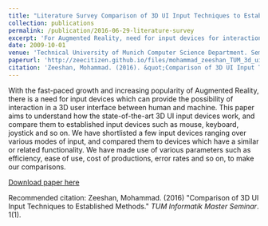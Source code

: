 ```yaml
---
title: "Literature Survey Comparison of 3D UI Input Techniques to Established Methods"
collection: publications
permalink: /publication/2016-06-29-literature-survey
excerpt: 'For Augmented Reality, need for input devices for interaction in a 3D user interface between human and machine.'
date: 2009-10-01
venue: 'Technical University of Munich Computer Science Department. Seminar on Medical Augmented Reality and Medical Perception'
paperurl: 'http://zeecitizen.github.io/files/mohammad_zeeshan_TUM_3d_ui_techniques.pdf'
citation: 'Zeeshan, Mohammad. (2016). &quot;Comparison of 3D UI Input Techniques to Established Methods.&quot; <i>TUM Informatik Master Seminar</i>. 1(1).'
---
```


With the fast-paced growth and increasing popularity of Augmented Reality, there is a need for input devices which can provide the possibility of interaction in a 3D user interface between human and machine. This paper aims to understand how the state-of-the-art 3D UI input devices work, and compare them to established input devices such as mouse, keyboard, joystick and so on. We have shortlisted a few input devices ranging over various modes of input, and compared them to devices which have a similar or related functionality. We have made use of various parameters such as efficiency, ease of use, cost of productions, error rates and so on, to make our comparisons.

[Download paper here](http://zeecitizen.github.io/files/mohammad_zeeshan_TUM_3d_ui_techniques.pdf)

Recommended citation: Zeeshan, Mohammad. (2016) "Comparison of 3D UI Input Techniques to Established Methods." <i>TUM Informatik Master Seminar</i>. 1(1).
